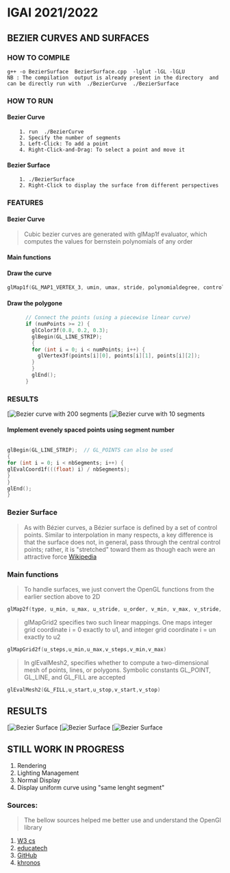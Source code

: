 # IGAI 2021/2022

## BEZIER CURVES AND SURFACES 

### HOW TO COMPILE  

```
g++ -o BezierSurface  BezierSurface.cpp  -lglut -lGL -lGLU
NB : The compilation  output is already present in the directory  and can be directly run with  ./BezierCurve  ./BezierSurface
```




### HOW TO RUN  

#### Bezier Curve
		1. run  ./BezierCurve    
		2. Specify the number of segments 
		3. Left-Click: To add a point
		4. Right-Click-and-Drag: To select a point and move it

#### Bezier Surface
		1. ./BezierSurface
		2. Right-Click to display the surface from different perspectives



### FEATURES

#### Bezier Curve 
  
  > Cubic bezier curves are generated with glMap1f evaluator,
  > which computes the values for bernstein polynomials of any order

#### Main functions

 #### Draw the curve 

```c++
glMap1f(GL_MAP1_VERTEX_3, umin, umax, stride, polynomialdegree, controlepoints);
```

#### Draw the polygone
              
			  
```c++
      // Connect the points (using a piecewise linear curve)
      if (numPoints >= 2) {
        glColor3f(0.8, 0.2, 0.3);
        glBegin(GL_LINE_STRIP);
        {
        for (int i = 0; i < numPoints; i++) {
          glVertex3f(points[i][0], points[i][1], points[i][2]);
        }
        }
        glEnd();
      }
```
### RESULTS 

[![Bezier curve with 200 segments](https://github.com/SelmaDM/IGA/blob/b758b34f005c8bc9d56c6cc0c45b860387e1583c/Bezier_Curve_seg_200.png)
[![Bezier curve with 10 segments ](https://github.com/SelmaDM/IGA/blob/master/Bezier_curve_seg_10.png)



			  

####  Implement evenely spaced points using segment number

  ```c++
  
  glBegin(GL_LINE_STRIP);  // GL_POINTS can also be used
  {
  for (int i = 0; i < nbSegments; i++) {
  glEvalCoord1f(((float) i) / nbSegments);
  }
  }
  glEnd();
  } 
  
  ```
			
### Bezier Surface 

>   As with Bézier curves, a Bézier surface is defined by a set of control points. Similar to interpolation in many 	respects, a key difference is that the surface does not, in general, pass through the central control points;
  	rather, it is "stretched" toward them as though each were an attractive force [Wikipedia](https://en.wikipedia.org/wiki/B%C3%A9zier_surface)
   

### Main functions
> To handle surfaces, we just convert the OpenGL functions from the earlier section above to 2D
```c++  
glMap2f(type, u_min, u_max, u_stride, u_order, v_min, v_max, v_stride, v_order, point_array);
```

> glMapGrid2 specifies two such linear mappings. One maps integer grid coordinate i = 0 exactly to u1, and integer 
> grid coordinate i = un exactly to u2
> 
```c++  
glMapGrid2f(u_steps,u_min,u_max,v_steps,v_min,v_max)
```
> In glEvalMesh2, specifies whether to compute a two-dimensional mesh of points, lines, or polygons. Symbolic 
> constants GL_POINT, GL_LINE, and GL_FILL are accepted
```c++  
glEvalMesh2(GL_FILL,u_start,u_stop,v_start,v_stop)
```
## RESULTS 

[![Bezier Surface ](https://github.com/SelmaDM/IGA/blob/master/Surface1.png)
[![Bezier Surface ](https://github.com/SelmaDM/IGA/blob/master/surface2.png)
[![Bezier Surface ](https://github.com/SelmaDM/IGA/blob/master/Surface3.png)

## STILL WORK IN PROGRESS

1. Rendering
3. Lighting Management
4. Normal Display
5. Display uniform curve using "same lenght segment"


### Sources:
> The bellow sources helped me better use and understand the OpenGl library
1. [W3 cs](https://w3.cs.jmu.edu/bernstdh/web/common/lectures)
2. [educatech](https://educatech.in/opengl-bezier-spline-curve-functions/ )
3. [GitHub](https://github.com/Hanbiubiu/Bezier-curve-surface)
4. [khronos](https://www.khronos.org/opengl/wiki/Code_Resources)
			
	

			
			
